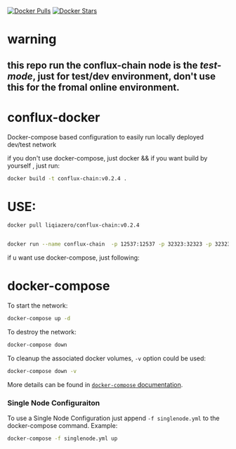 [![Docker Pulls](https://img.shields.io/docker/pulls/liqiazero/conflux-chain.svg)](https://hub.docker.com/r/liqiazero/conflux-chain/)
[![Docker Stars](https://img.shields.io/docker/stars/liqiazero/conflux-chain.svg)](https://hub.docker.com/r/liqiazero/conflux-chain/)


# warning
## this repo run the conflux-chain node is the *test-mode*, just for test/dev environment, don't use this for the fromal online environment.

# conflux-docker
Docker-compose based configuration to easily run locally deployed dev/test network


if you don't use docker-compose, just docker && if you want build by yourself , just run:

```bash
docker build -t conflux-chain:v0.2.4 .

```
# USE:

```bash
docker pull liqiazero/conflux-chain:v0.2.4


docker run --name conflux-chain  -p 12537:12537 -p 32323:32323 -p 32323:32323/udp -p 14629:14629 -p 12539:12539 -p 19629:19629 -d liqiazero/conflux-chain:v0.2.4

```

if u want use docker-compose, just following:

# docker-compose

To start the network:

```bash
docker-compose up -d
```

To destroy the network:

```bash
docker-compose down
```

To cleanup the associated docker volumes, `-v` option could be used:

```bash
docker-compose down -v
```

More details can be found in [`docker-compose` documentation](https://docs.docker.com/compose/reference/).

### Single Node Configuraiton

To use a Single Node Configuration just append `-f singlenode.yml` to the docker-compose command. Example:

```bash
docker-compose -f singlenode.yml up
```


